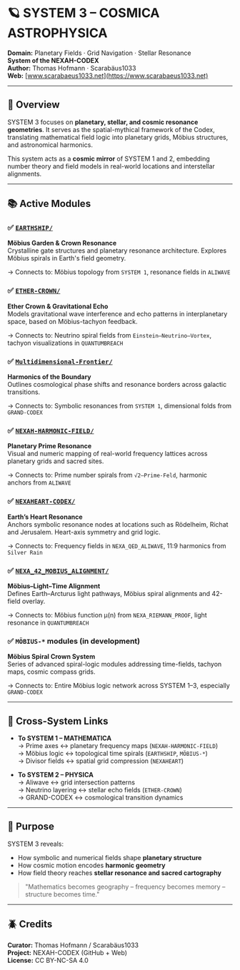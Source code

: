 # 🪐 SYSTEM 3 – COSMICA ASTROPHYSICA

**Domain:** Planetary Fields · Grid Navigation · Stellar Resonance  
**System of the NEXAH-CODEX**  
**Author:** Thomas Hofmann · Scarabäus1033  
**Web:** [www.scarabaeus1033.net](https://www.scarabaeus1033.net)

---

## 📘 Overview

SYSTEM 3 focuses on **planetary, stellar, and cosmic resonance geometries**. It serves as the spatial-mythical framework of the Codex, translating mathematical field logic into planetary grids, Möbius structures, and astronomical harmonics.

This system acts as a **cosmic mirror** of SYSTEM 1 and 2, embedding number theory and field models in real-world locations and interstellar alignments.

---

## 📚 Active Modules

### ✅ [`EARTHSHIP/`](./EARTHSHIP/)  
**Möbius Garden & Crown Resonance**  
Crystalline gate structures and planetary resonance architecture. Explores Möbius spirals in Earth's field geometry.

→ Connects to: Möbius topology from `SYSTEM 1`, resonance fields in `ALIWAVE`

### ✅ [`ETHER-CROWN/`](./ETHER-CROWN/)  
**Ether Crown & Gravitational Echo**  
Models gravitational wave interference and echo patterns in interplanetary space, based on Möbius-tachyon feedback.

→ Connects to: Neutrino spiral fields from `Einstein–Neutrino–Vortex`, tachyon visualizations in `QUANTUMBREACH`

### ✅ [`Multidimensional-Frontier/`](./Multidimensional-Frontier/)  
**Harmonics of the Boundary**  
Outlines cosmological phase shifts and resonance borders across galactic transitions.

→ Connects to: Symbolic resonances from `SYSTEM 1`, dimensional folds from `GRAND-CODEX`

### ✅ [`NEXAH-HARMONIC-FIELD/`](./NEXAH-HARMONIC-FIELD/)  
**Planetary Prime Resonance**  
Visual and numeric mapping of real-world frequency lattices across planetary grids and sacred sites.

→ Connects to: Prime number spirals from `√2–Prime-Feld`, harmonic anchors from `ALIWAVE`

### ✅ [`NEXAHEART-CODEX/`](./NEXAHEART-CODEX/)  
**Earth’s Heart Resonance**  
Anchors symbolic resonance nodes at locations such as Rödelheim, Richat and Jerusalem. Heart-axis symmetry and grid logic.

→ Connects to: Frequency fields in `NEXA_QED_ALIWAVE`, 11:9 harmonics from `Silver Rain`

### ✅ [`NEXA_42_MOBIUS_ALIGNMENT/`](./NEXA_42_MOBIUS_ALIGNMENT/)  
**Möbius–Light–Time Alignment**  
Defines Earth–Arcturus light pathways, Möbius spiral alignments and 42-field overlay.

→ Connects to: Möbius function μ(n) from `NEXA_RIEMANN_PROOF`, light resonance in `QUANTUMBREACH`

### ✅ `MÖBIUS-*` modules (in development)  
**Möbius Spiral Crown System**  
Series of advanced spiral-logic modules addressing time-fields, tachyon maps, cosmic compass grids.

→ Connects to: Entire Möbius logic network across SYSTEM 1–3, especially `GRAND-CODEX`

---

## 🔗 Cross-System Links

- **To SYSTEM 1 – MATHEMATICA**  
  → Prime axes ↔ planetary frequency maps (`NEXAH-HARMONIC-FIELD`)  
  → Möbius logic ↔ topological time spirals (`EARTHSHIP`, `MÖBIUS-*`)  
  → Divisor fields ↔ spatial grid compression (`NEXAHEART`)

- **To SYSTEM 2 – PHYSICA**  
  → Aliwave ↔ grid intersection patterns  
  → Neutrino layering ↔ stellar echo fields (`ETHER-CROWN`)  
  → GRAND-CODEX ↔ cosmological transition dynamics

---

## 🧭 Purpose

SYSTEM 3 reveals:
- How symbolic and numerical fields shape **planetary structure**
- How cosmic motion encodes **harmonic geometry**
- How field theory reaches **stellar resonance and sacred cartography**

> "Mathematics becomes geography – frequency becomes memory – structure becomes time."

---

## 🪲 Credits

**Curator:** Thomas Hofmann / Scarabäus1033  
**Project:** NEXAH-CODEX (GitHub + Web)  
**License:** CC BY-NC-SA 4.0
